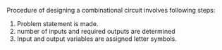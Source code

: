 Procedure of designing a combinational circuit involves following steps:
1. Problem statement is made.
2. number of inputs and required outputs are determined
3. Input and output variables are assigned letter symbols.